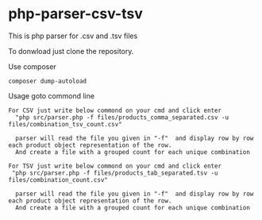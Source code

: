 # php-parser-csv-tsv

This is php parser for .csv and .tsv files

To donwload just clone the repository.

Use composer 

    composer dump-autoload
    
Usage
    goto commond line 
    
    For CSV just write below commond on your cmd and click enter 
      "php src/parser.php -f files/products_comma_separated.csv -u files/combination_tsv_count.csv" 
      
      parser will read the file you given in "-f"  and display row by row each product object representation of the row. 
      And create a file with a grouped count for each unique combination
    
    For TSV just write below commond on your cmd and click enter 
     "php src/parser.php -f files/products_tab_separated.tsv -u files/combination_count.csv"
     
      parser will read the file you given in "-f"  and display row by row each product object representation of the row. 
      And create a file with a grouped count for each unique combination
      
      
